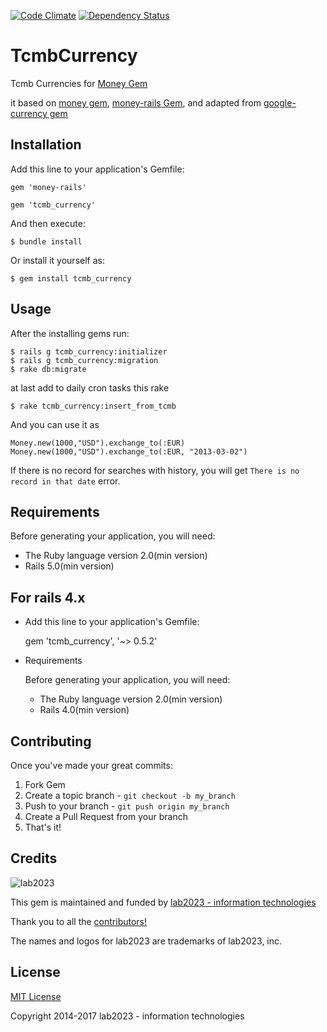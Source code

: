 [![Code Climate](https://codeclimate.com/github/lab2023/tcmb_currency.png)](https://codeclimate.com/github/lab2023/tcmb_currency)
[![Dependency Status](https://gemnasium.com/lab2023/tcmb_currency.png)](https://gemnasium.com/lab2023/tcmb_currency)
# TcmbCurrency

Tcmb Currencies for [Money Gem](https://github.com/RubyMoney/money)

it based on [money gem](https://github.com/RubyMoney/money), [money-rails Gem](https://github.com/RubyMoney/money-rails), and adapted from [google-currency gem](https://github.com/RubyMoney/google_currency)

## Installation

Add this line to your application's Gemfile:
	
	gem 'money-rails'

    gem 'tcmb_currency'
    
And then execute:

    $ bundle install

Or install it yourself as:
   
    $ gem install tcmb_currency
     
## Usage
	
After the installing gems run:

	$ rails g tcmb_currency:initializer
	$ rails g tcmb_currency:migration
	$ rake db:migrate

at last add to daily cron tasks this rake 
	
	$ rake tcmb_currency:insert_from_tcmb

And you can use it as

	Money.new(1000,"USD").exchange_to(:EUR)
	Money.new(1000,"USD").exchange_to(:EUR, "2013-03-02")
	
If there is no record for searches with history, you will get `There is no record in that date` error.

## Requirements
    
Before generating your application, you will need:

* The Ruby language version  2.0(min version)
* Rails 5.0(min version) 

## For rails 4.x
    
  * Add this line to your application's Gemfile:
    
    gem 'tcmb_currency', '~> 0.5.2'
    
  * Requirements
    
    Before generating your application, you will need:
    
    * The Ruby language version 2.0(min version)
    * Rails 4.0(min version)
	
## Contributing

Once you've made your great commits:

1. Fork Gem
2. Create a topic branch - `git checkout -b my_branch`
3. Push to your branch - `git push origin my_branch`
4. Create a Pull Request from your branch
5. That's it!

## Credits

![lab2023](http://lab2023.com/assets/images/named-logo.png)

This gem is maintained and funded by [lab2023 - information technologies](http://lab2023.com/)

Thank you to all the [contributors!](../../graphs/contributors)

The names and logos for lab2023 are trademarks of lab2023, inc.

## License

[MIT License](http://www.opensource.org/licenses/mit-license)

Copyright 2014-2017 lab2023 - information technologies

